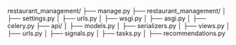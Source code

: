 restaurant_management/
├── manage.py
├── restaurant_management/
│   ├── settings.py
│   ├── urls.py
│   ├── wsgi.py
│   ├── asgi.py
│   ├── celery.py
├── api/
│   ├── models.py
│   ├── serializers.py
│   ├── views.py
│   ├── urls.py
│   ├── signals.py
│   ├── tasks.py
│   ├── recommendations.py

